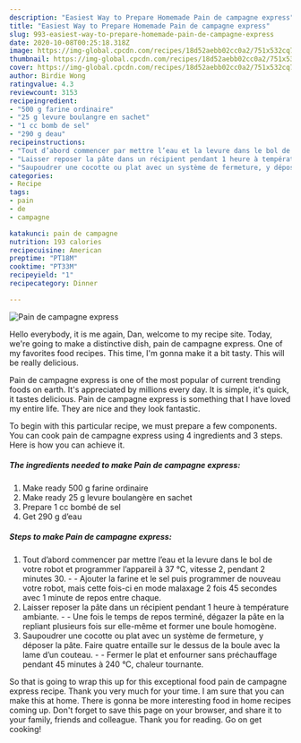 ```yaml
---
description: "Easiest Way to Prepare Homemade Pain de campagne express"
title: "Easiest Way to Prepare Homemade Pain de campagne express"
slug: 993-easiest-way-to-prepare-homemade-pain-de-campagne-express
date: 2020-10-08T00:25:18.318Z
image: https://img-global.cpcdn.com/recipes/18d52aebb02cc0a2/751x532cq70/pain-de-campagne-express-photo-principale-de-la-recette.jpg
thumbnail: https://img-global.cpcdn.com/recipes/18d52aebb02cc0a2/751x532cq70/pain-de-campagne-express-photo-principale-de-la-recette.jpg
cover: https://img-global.cpcdn.com/recipes/18d52aebb02cc0a2/751x532cq70/pain-de-campagne-express-photo-principale-de-la-recette.jpg
author: Birdie Wong
ratingvalue: 4.3
reviewcount: 3153
recipeingredient:
- "500 g farine ordinaire"
- "25 g levure boulangre en sachet"
- "1 cc bomb de sel"
- "290 g deau"
recipeinstructions:
- "Tout d’abord commencer par mettre l’eau et la levure dans le bol de votre robot et programmer l’appareil à 37 °C, vitesse 2, pendant 2 minutes 30.  Ajouter la farine et le sel puis programmer de nouveau votre robot, mais cette fois-ci en mode malaxage 2 fois 45 secondes avec 1 minute de repos entre chaque."
- "Laisser reposer la pâte dans un récipient pendant 1 heure à température ambiante.  Une fois le temps de repos terminé, dégazer la pâte en la repliant plusieurs fois sur elle-même et former une boule homogène."
- "Saupoudrer une cocotte ou plat avec un système de fermeture, y déposer la pâte. Faire quatre entaille sur le dessus de la boule avec la lame d’un couteau.  Fermer le plat et enfourner sans préchauffage pendant 45 minutes à 240 °C, chaleur tournante."
categories:
- Recipe
tags:
- pain
- de
- campagne

katakunci: pain de campagne 
nutrition: 193 calories
recipecuisine: American
preptime: "PT18M"
cooktime: "PT33M"
recipeyield: "1"
recipecategory: Dinner

---
```



![Pain de campagne express](https://img-global.cpcdn.com/recipes/18d52aebb02cc0a2/751x532cq70/pain-de-campagne-express-photo-principale-de-la-recette.jpg)

Hello everybody, it is me again, Dan, welcome to my recipe site. Today, we're going to make a distinctive dish, pain de campagne express. One of my favorites food recipes. This time, I'm gonna make it a bit tasty. This will be really delicious.



Pain de campagne express is one of the most popular of current trending foods on earth. It's appreciated by millions every day. It is simple, it's quick, it tastes delicious. Pain de campagne express is something that I have loved my entire life. They are nice and they look fantastic.


To begin with this particular recipe, we must prepare a few components. You can cook pain de campagne express using 4 ingredients and 3 steps. Here is how you can achieve it.

<!--inarticleads1-->

##### The ingredients needed to make Pain de campagne express:

1. Make ready 500 g farine ordinaire
1. Make ready 25 g levure boulangère en sachet
1. Prepare 1 cc bombé de sel
1. Get 290 g d’eau




<!--inarticleads2-->

##### Steps to make Pain de campagne express:

1. Tout d’abord commencer par mettre l’eau et la levure dans le bol de votre robot et programmer l’appareil à 37 °C, vitesse 2, pendant 2 minutes 30. -  - Ajouter la farine et le sel puis programmer de nouveau votre robot, mais cette fois-ci en mode malaxage 2 fois 45 secondes avec 1 minute de repos entre chaque.
1. Laisser reposer la pâte dans un récipient pendant 1 heure à température ambiante. -  - Une fois le temps de repos terminé, dégazer la pâte en la repliant plusieurs fois sur elle-même et former une boule homogène.
1. Saupoudrer une cocotte ou plat avec un système de fermeture, y déposer la pâte. Faire quatre entaille sur le dessus de la boule avec la lame d’un couteau. -  - Fermer le plat et enfourner sans préchauffage pendant 45 minutes à 240 °C, chaleur tournante.




So that is going to wrap this up for this exceptional food pain de campagne express recipe. Thank you very much for your time. I am sure that you can make this at home. There is gonna be more interesting food in home recipes coming up. Don't forget to save this page on your browser, and share it to your family, friends and colleague. Thank you for reading. Go on get cooking!
